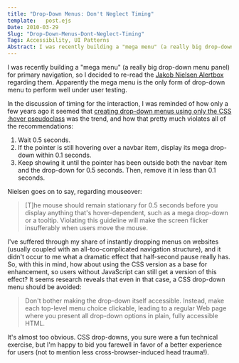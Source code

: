 ```yaml
---
title: "Drop-Down Menus: Don't Neglect Timing"
template:   post.ejs
Date: 2010-03-29
Slug: "Drop-Down-Menus-Dont-Neglect-Timing"
Tags: Accessibility, UI Patterns
Abstract: I was recently building a "mega menu" (a really big drop-down menu panel) for primary navigation, so I decided to re-read the Jakob Nielsen Alertbox regarding them.  Apparently the mega menu is the only form of drop-down menu to perform well under user testing.
---
```


I was recently building a "mega menu" (a really big drop-down menu
panel) for primary navigation, so I decided to re-read the [Jakob
Nielsen
Alertbox](http://www.useit.com/alertbox/mega-dropdown-menus.html)
regarding them. Apparently the mega menu is the only form of drop-down
menu to perform well under user testing.

In the discussion of timing for the interaction, I was reminded of how
only a few years ago it seemed that [creating drop-down menus using only
the CSS :hover
pseudoclass](http://www.alistapart.com/articles/dropdowns/ "CSS drop-downs: Great for their time!")
was the trend, and how that pretty much violates all of the
recommendations:

1.  Wait 0.5 seconds.
2.  If the pointer is still hovering over a navbar item, display its
    mega drop-down within 0.1 seconds.
3.  Keep showing it until the pointer has been outside both the navbar
    item and the drop-down for 0.5 seconds. Then, remove it in less
    than 0.1 seconds.

Nielsen goes on to say, regarding mouseover:

> [T]he mouse should remain stationary for 0.5 seconds before you
> display anything that's hover-dependent, such as a mega drop-down or a
> tooltip. Violating this guideline will make the screen flicker
> insufferably when users move the mouse.

I've suffered through my share of instantly dropping menus on websites
(usually coupled with an all-too-complicated navigation structure), and
it didn't occur to me what a dramatic effect that half-second pause
really has. So, with this in mind, how about using the CSS version as a
base for enhancement, so users without JavaScript can still get a
version of this effect? It seems research reveals that even in that
case, a CSS drop-down menu should be avoided:

> Don't bother making the drop-down itself accessible. Instead, make
> each top-level menu choice clickable, leading to a regular Web page
> where you present all drop-down options in plain, fully accessible
> HTML.

It's almost too obvious. CSS drop-downs, you sure were a fun technical
exercise, but I'm happy to bid you farewell in favor of a better
experience for users (not to mention less cross-browser-induced head
trauma!).
